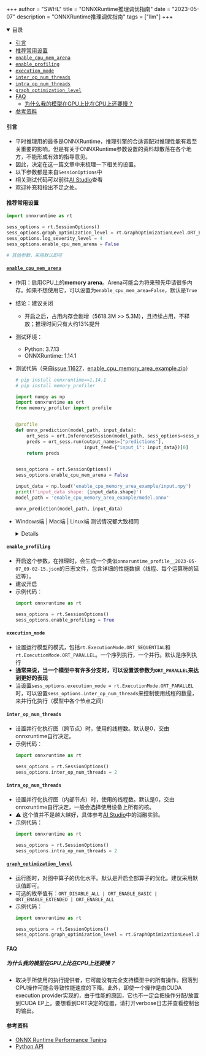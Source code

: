 +++
author = "SWHL"
title = "ONNXRuntime推理调优指南"
date = "2023-05-07"
description = "ONNXRuntime推理调优指南"
tags = ["llm"]
+++


<details open>
    <summary>目录</summary>

- [引言](#引言)
- [推荐常用设置](#推荐常用设置)
- [`enable_cpu_mem_arena`](#enable_cpu_mem_arena)
- [`enable_profiling`](#enable_profiling)
- [`execution_mode`](#execution_mode)
- [`inter_op_num_threads`](#inter_op_num_threads)
- [`intra_op_num_threads`](#intra_op_num_threads)
- [`graph_optimization_level`](#graph_optimization_level)
- [FAQ](#faq)
  - [为什么我的模型在GPU上比在CPU上还要慢？](#为什么我的模型在gpu上比在cpu上还要慢)
- [参考资料](#参考资料)
</details>

#### 引言
- 平时推理用的最多是ONNXRuntime，推理引擎的合适调配对推理性能有着至关重要的影响。但是有关于ONNXRuntime参数设置的资料却散落在各个地方，不能形成有效的指导意见。
- 因此，决定在这一篇文章中来梳理一下相关的设置。
- 以下参数都是来自`SessionOptions`中
- 相关测试代码可以前往[AI Studio](https://aistudio.baidu.com/aistudio/projectdetail/6109918?sUid=57084&shared=1&ts=1683438418669)查看
- 欢迎补充和指出不足之处。

#### 推荐常用设置
```python
import onnxruntime as rt

sess_options = rt.SessionOptions()
sess_options.graph_optimization_level = rt.GraphOptimizationLevel.ORT_ENABLE_ALL
sess_options.log_severity_level = 4
sess_options.enable_cpu_mem_arena = False

# 其他参数，采用默认即可
```

#### [`enable_cpu_mem_arena`](https://onnxruntime.ai/docs/api/python/api_summary.html#onnxruntime.SessionOptions.enable_cpu_mem_arena)
- 作用：启用CPU上的**memory arena**。Arena可能会为将来预先申请很多内存。如果不想使用它，可以设置为`enable_cpu_mem_area=False`，默认是`True`
- 结论：建议关闭
  - 开启之后，占用内存会剧增（5618.3M >> 5.3M），且持续占用，不释放；推理时间只有大约13%提升

- 测试环境：
    - Python: 3.7.13
    - ONNXRuntime: 1.14.1
- 测试代码（来自[issue 11627](https://github.com/microsoft/onnxruntime/issues/11627)，[enable_cpu_memory_area_example.zip](https://github.com/microsoft/onnxruntime/files/8772315/enable_cpu_memory_area_example.zip)）
    ```python
    # pip install onnxruntime==1.14.1
    # pip install memory_profiler

    import numpy as np
    import onnxruntime as ort
    from memory_profiler import profile


    @profile
    def onnx_prediction(model_path, input_data):
        ort_sess = ort.InferenceSession(model_path, sess_options=sess_options)
        preds = ort_sess.run(output_names=["predictions"],
                             input_feed={"input_1": input_data})[0]
        return preds


    sess_options = ort.SessionOptions()
    sess_options.enable_cpu_mem_arena = False

    input_data = np.load('enable_cpu_memory_area_example/input.npy')
    print(f'input_data shape: {input_data.shape}')
    model_path = 'enable_cpu_memory_area_example/model.onnx'

    onnx_prediction(model_path, input_data)
    ```
- Windows端 | Mac端 | Linux端 测试情况都大致相同
    <details>

    - `enable_cpu_mem_arena=True`
        ```bash
        (demo) PS G:> python .\test_enable_cpu_mem_arena.py
        enable_cpu_mem_arena: True
        input_data shape: (32, 200, 200, 1)
        Filename: .\test_enable_cpu_mem_arena.py

        Line #    Mem usage    Increment  Occurrences   Line Contents
        =============================================================
            7     69.1 MiB     69.1 MiB           1   @profile
            8                                         def onnx_prediction(model_path, input_data):
            9     77.2 MiB      8.1 MiB           1       ort_sess = ort.InferenceSession(model_path, sess_options=sess_options)
            10     77.2 MiB      0.0 MiB           1       preds = ort_sess.run(output_names=["predictions"],
            11   5695.5 MiB   5618.3 MiB           1                            input_feed={"input_1": input_data})[0]
            12   5695.5 MiB      0.0 MiB           1       return preds
        ```
    - `enable_cpu_mem_arena=False`
        ```bash
        (demo) PS G:> python .\test_enable_cpu_mem_arena.py
        enable_cpu_mem_arena: False
        input_data shape: (32, 200, 200, 1)
        Filename: .\test_enable_cpu_mem_arena.py

        Line #    Mem usage    Increment  Occurrences   Line Contents
        =============================================================
            7     69.1 MiB     69.1 MiB           1   @profile
            8                                         def onnx_prediction(model_path, input_data):
            9     76.9 MiB      7.8 MiB           1       ort_sess = ort.InferenceSession(model_path, sess_options=sess_options)
            10     76.9 MiB      0.0 MiB           1       preds = ort_sess.run(output_names=["predictions"],
            11     82.1 MiB      5.3 MiB           1                            input_feed={"input_1": input_data})[0]
            12     82.1 MiB      0.0 MiB           1       return preds
        ```

    </details>

#### `enable_profiling`
- 开启这个参数，在推理时，会生成一个类似`onnxruntime_profile__2023-05-07_09-02-15.json`的日志文件，包含详细的性能数据（线程、每个运算符的延迟等）。
- 建议开启
- 示例代码：
    ```python
    import onnxruntime as rt

    sess_options = rt.SessionOptions()
    sess_options.enable_profiling = True
    ```

#### `execution_mode`
- 设置运行模型的模式，包括`rt.ExecutionMode.ORT_SEQUENTIAL`和`rt.ExecutionMode.ORT_PARALLEL`。一个序列执行，一个并行。默认是序列执行
- **通常来说，当一个模型中有许多分支时，可以设置该参数为`ORT_PARALLEL`来达到更好的表现**
- 当设置`sess_options.execution_mode = rt.ExecutionMode.ORT_PARALLEL`时，可以设置`sess_options.inter_op_num_threads`来控制使用线程的数量，来并行化执行（模型中各个节点之间）

#### `inter_op_num_threads`
- 设置并行化执行图（跨节点）时，使用的线程数。默认是0，交由onnxruntime自行决定。
- 示例代码：
    ```python
    import onnxruntime as rt

    sess_options = rt.SessionOptions()
    sess_options.inter_op_num_threads = 2
    ```

#### `intra_op_num_threads`
- 设置并行化执行图（内部节点）时，使用的线程数。默认是0，交由onnxruntime自行决定，一般会选择使用设备上所有的核。
- ⚠️ 这个值并不是越大越好，具体参考[AI Studio](https://aistudio.baidu.com/aistudio/projectdetail/6109918?sUid=57084&shared=1&ts=1683438418669)中的消融实验。
- 示例代码：
    ```python
    import onnxruntime as rt

    sess_options = rt.SessionOptions()
    sess_options.intra_op_num_threads = 2
    ```

#### [`graph_optimization_level`](https://github.com/microsoft/onnxruntime-openenclave/blob/openenclave-public/docs/ONNX_Runtime_Graph_Optimizations.md)
- 运行图时，对图中算子的优化水平。默认是开启全部算子的优化。建议采用默认值即可。
- 可选的枚举值有：`ORT_DISABLE_ALL | ORT_ENABLE_BASIC | ORT_ENABLE_EXTENDED | ORT_ENABLE_ALL`
- 示例代码：
    ```python
    import onnxruntime as rt

    sess_options = rt.SessionOptions()
    sess_options.graph_optimization_level = rt.GraphOptimizationLevel.ORT_ENABLE_ALL
    ```

#### FAQ
##### 为什么我的模型在GPU上比在CPU上还要慢？
  - 取决于所使用的执行提供者，它可能没有完全支持模型中的所有操作。回落到CPU操作可能会导致性能速度的下降。此外，即使一个操作是由CUDA execution provider实现的，由于性能的原因，它也不一定会把操作分配/放置到CUDA EP上。要想看到ORT决定的位置，请打开verbose日志并查看控制台的输出。


#### 参考资料
- [ONNX Runtime Performance Tuning](https://github.com/microsoft/onnxruntime-openenclave/blob/openenclave-public/docs/ONNX_Runtime_Perf_Tuning.md)
- [Python API](https://onnxruntime.ai/docs/api/python/api_summary.html)
